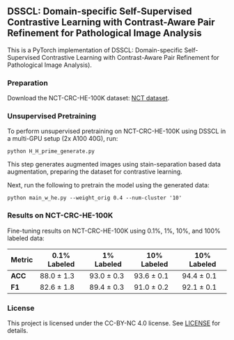 
## DSSCL: Domain-specific Self-Supervised Contrastive Learning with Contrast-Aware Pair Refinement for Pathological Image Analysis

This is a PyTorch implementation of DSSCL: Domain-specific Self-Supervised Contrastive Learning with Contrast-Aware Pair Refinement for Pathological Image Analysis).

### Preparation

Download the NCT-CRC-HE-100K dataset: [NCT dataset](https://zenodo.org/record/1214456).

### Unsupervised Pretraining

To perform unsupervised pretraining on NCT-CRC-HE-100K using DSSCL in a multi-GPU setup (2x A100 40G), run:

```
python H_H_prime_generate.py
```

This step generates augmented images using stain-separation based data augmentation, preparing the dataset for contrastive learning.

Next, run the following to pretrain the model using the generated data:

```
python main_w_he.py --weight_orig 0.4 --num-cluster '10'
```


### Results on NCT-CRC-HE-100K

Fine-tuning results on NCT-CRC-HE-100K using 0.1%, 1%, 10%, and 100% labeled data:

| Metric | 0.1% Labeled | 1% Labeled | 10% Labeled | 10% Labeled |
|--------|--------------|------------|-------------|-------------|
| **ACC** | 88.0 ± 1.3  | 93.0 ± 0.3 | 93.6 ± 0.1  | 94.4 ± 0.1  |
| **F1**  | 82.6 ± 1.8  | 89.4 ± 0.3 | 91.0 ± 0.2  | 92.1 ± 0.1  | 



### License

This project is licensed under the CC-BY-NC 4.0 license. See [LICENSE](LICENSE) for details.
